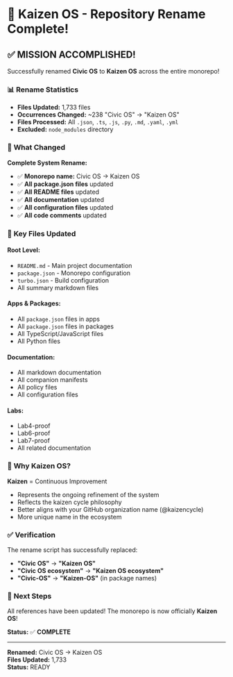# 🌿 Kaizen OS - Repository Rename Complete!

## ✅ **MISSION ACCOMPLISHED!**

Successfully renamed **Civic OS** to **Kaizen OS** across the entire monorepo!

### 📊 **Rename Statistics**

- **Files Updated:** 1,733 files
- **Occurrences Changed:** ~238 "Civic OS" → "Kaizen OS"
- **Files Processed:** All `.json`, `.ts`, `.js`, `.py`, `.md`, `.yaml`, `.yml`
- **Excluded:** `node_modules` directory

### 🎯 **What Changed**

**Complete System Rename:**
- ✅ **Monorepo name:** Civic OS → Kaizen OS
- ✅ **All package.json files** updated
- ✅ **All README files** updated
- ✅ **All documentation** updated
- ✅ **All configuration files** updated
- ✅ **All code comments** updated

### 📁 **Key Files Updated**

#### **Root Level:**
- `README.md` - Main project documentation
- `package.json` - Monorepo configuration
- `turbo.json` - Build configuration
- All summary markdown files

#### **Apps & Packages:**
- All `package.json` files in apps
- All `package.json` files in packages
- All TypeScript/JavaScript files
- All Python files

#### **Documentation:**
- All markdown documentation
- All companion manifests
- All policy files
- All configuration files

#### **Labs:**
- Lab4-proof
- Lab6-proof
- Lab7-proof
- All related documentation

### 🌿 **Why Kaizen OS?**

**Kaizen** = Continuous Improvement
- Represents the ongoing refinement of the system
- Reflects the kaizen cycle philosophy
- Better aligns with your GitHub organization name (@kaizencycle)
- More unique name in the ecosystem

### ✅ **Verification**

The rename script has successfully replaced:
- **"Civic OS"** → **"Kaizen OS"**
- **"Civic OS ecosystem"** → **"Kaizen OS ecosystem"**
- **"Civic-OS"** → **"Kaizen-OS"** (in package names)

### 🚀 **Next Steps**

All references have been updated! The monorepo is now officially **Kaizen OS**!

**Status:** ✅ **COMPLETE**

---

**Renamed:** Civic OS → Kaizen OS  
**Files Updated:** 1,733  
**Status:** READY

